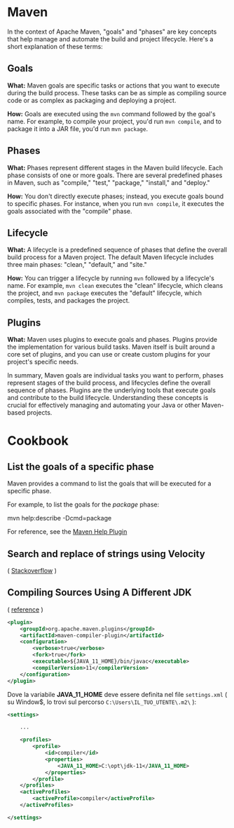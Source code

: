 
# Maven

In the context of Apache Maven, "goals" and "phases" are key concepts that help manage and automate the build and project lifecycle. Here's a short explanation of these terms:

## Goals

   **What:** Maven goals are specific tasks or actions that you want to execute during the build process. These tasks can be as simple as compiling source code or as complex as packaging and deploying a project.

   **How:** Goals are executed using the `mvn` command followed by the goal's name. For example, to compile your project, you'd run `mvn compile`, and to package it into a JAR file, you'd run `mvn package`.

## Phases

   **What:** Phases represent different stages in the Maven build lifecycle. Each phase consists of one or more goals. There are several predefined phases in Maven, such as "compile," "test," "package," "install," and "deploy."

   **How:** You don't directly execute phases; instead, you execute goals bound to specific phases. For instance, when you run `mvn compile`, it executes the goals associated with the "compile" phase.

## Lifecycle

   **What:** A lifecycle is a predefined sequence of phases that define the overall build process for a Maven project. The default Maven lifecycle includes three main phases: "clean," "default," and "site."
   
   **How:** You can trigger a lifecycle by running `mvn` followed by a lifecycle's name. For example, `mvn clean` executes the "clean" lifecycle, which cleans the project, and `mvn package` executes the "default" lifecycle, which compiles, tests, and packages the project.

## Plugins

   **What:** Maven uses plugins to execute goals and phases. Plugins provide the implementation for various build tasks. Maven itself is built around a core set of plugins, and you can use or create custom plugins for your project's specific needs.

In summary, Maven goals are individual tasks you want to perform, phases represent stages of the build process, and lifecycles define the overall sequence of phases. Plugins are the underlying tools that execute goals and contribute to the build lifecycle. Understanding these concepts is crucial for effectively managing and automating your Java or other Maven-based projects.


# Cookbook

## List the goals of a specific phase

Maven provides a command to list the goals that will be executed for a specific phase.

For example, to list the goals for the *package* phase:

  mvn help:describe -Dcmd=package

For reference, see the [Maven Help Plugin](https://maven.apache.org/plugins/maven-help-plugin/)


## Search and replace of strings using Velocity

( [Stackoverflow](https://stackoverflow.com/questions/2196394/full-search-and-replace-of-strings-in-source-files-when-copying-resources) )


## Compiling Sources Using A Different JDK
( [reference](https://maven.apache.org/plugins/maven-compiler-plugin/examples/compile-using-different-jdk.html) )

```xml
<plugin>
    <groupId>org.apache.maven.plugins</groupId>
    <artifactId>maven-compiler-plugin</artifactId>
    <configuration>
        <verbose>true</verbose>
        <fork>true</fork>
        <executable>${JAVA_11_HOME}/bin/javac</executable>
        <compilerVersion>11</compilerVersion>
    </configuration>
</plugin>
```

Dove la variabile **JAVA_11_HOME** deve essere definita nel file `settings.xml` ( su Window$, lo trovi sul percorso `C:\Users\IL_TUO_UTENTE\.m2\` ):

```xml
<settings>

    ...

    <profiles>
        <profile>
            <id>compiler</id>
            <properties>
                <JAVA_11_HOME>C:\opt\jdk-11</JAVA_11_HOME>
            </properties>
        </profile>
    </profiles>
    <activeProfiles>
        <activeProfile>compiler</activeProfile>
    </activeProfiles>

</settings>
```
